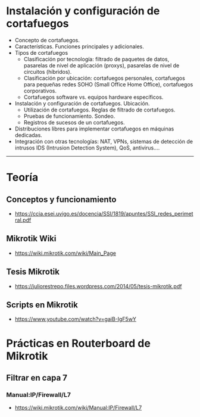 # Instalación y configuración de cortafuegos
- Concepto de cortafuegos.
- Características. Funciones principales y adicionales.
- Tipos de cortafuegos
  - Clasificación por tecnología: filtrado de paquetes de datos, pasarelas de nivel de aplicación (proxys), pasarelas de nivel de circuitos (híbridos).
  - Clasificación por ubicación: cortafuegos personales, cortafuegos para pequeñas redes SOHO (Small Office Home Office), cortafuegos corporativos.
  - Cortafuegos software vs. equipos hardware específicos.
- Instalación y configuración de cortafuegos. Ubicación.
  - Utilización de cortafuegos. Reglas de filtrado de cortafuegos.
  - Pruebas de funcionamiento. Sondeo.
  - Registros de sucesos de un cortafuegos.
- Distribuciones libres para implementar cortafuegos en máquinas dedicadas.
- Integración con otras tecnologías: NAT, VPNs, sistemas de detección de intrusos IDS (Intrusion Detection System), QoS, antivirus…. 

----------------

# Teoría

## Conceptos y funcionamiento
* https://ccia.esei.uvigo.es/docencia/SSI/1819/apuntes/SSI_redes_perimetral.pdf

## Mikrotik Wiki
* https://wiki.mikrotik.com/wiki/Main_Page

## Tesis Mikrotik
* https://juliorestrepo.files.wordpress.com/2014/05/tesis-mikrotik.pdf

## Scripts en Mikrotik
* https://www.youtube.com/watch?v=gaiB-IgF5wY

# Prácticas en Routerboard de Mikrotik

## Filtrar en capa 7

### Manual:IP/Firewall/L7
* https://wiki.mikrotik.com/wiki/Manual:IP/Firewall/L7
